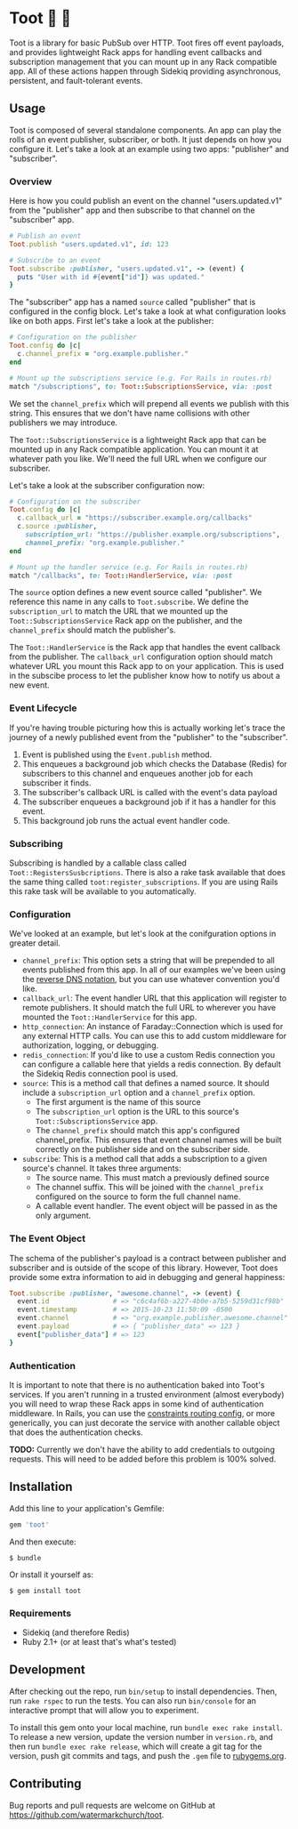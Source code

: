 # Toot :postal_horn: :dash:

Toot is a library for basic PubSub over HTTP. Toot fires off event
payloads, and provides lightweight Rack apps for handling event callbacks and
subscription management that you can mount up in any Rack compatible
app. All of these actions happen through Sidekiq providing asynchronous,
persistent, and fault-tolerant events.

## Usage

Toot is composed of several standalone components. An app can play the
rolls of an event publisher, subscriber, or both. It just depends on how
you configure it. Let's take a look at an example using two apps:
"publisher" and "subscriber".

### Overview

Here is how you could publish an event on the channel "users.updated.v1"
from the "publisher" app and then subscribe to that channel on the
"subscriber" app.

```ruby
# Publish an event
Toot.publish "users.updated.v1", id: 123

# Subscribe to an event
Toot.subscribe :publisher, "users.updated.v1", -> (event) {
  puts "User with id #{event["id"]} was updated."
}
```

The "subscriber" app has a named `source` called "publisher" that is
configured in the config block. Let's take a look at what configuration
looks like on both apps. First let's take a look at the publisher:

```ruby
# Configuration on the publisher
Toot.config do |c|
  c.channel_prefix = "org.example.publisher."
end

# Mount up the subscriptions service (e.g. For Rails in routes.rb)
match "/subscriptions", to: Toot::SubscriptionsService, via: :post
```

We set the `channel_prefix` which will prepend all events we publish
with this string. This ensures that we don't have name collisions with
other publishers we may introduce.

The `Toot::SubscriptionsService` is a lightweight Rack app that can be
mounted up in any Rack compatible application. You can mount it at
whatever path you like. We'll need the full URL when we configure our
subscriber.

Let's take a look at the subscriber configuration now:

```ruby
# Configuration on the subscriber
Toot.config do |c|
  c.callback_url = "https://subscriber.example.org/callbacks"
  c.source :publisher,
    subscription_url: "https://publisher.example.org/subscriptions",
    channel_prefix: "org.example.publisher."
end

# Mount up the handler service (e.g. For Rails in routes.rb)
match "/callbacks", to: Toot::HandlerService, via: :post
```

The `source` option defines a new event source called "publisher". We
reference this name in any calls to `Toot.subscribe`. We define the
`subscription_url` to match the URL that we mounted up the
`Toot::SubscriptionsService` Rack app on the publisher, and the
`channel_prefix` should match the publisher's.

The `Toot::HandlerService` is the Rack app that handles the event
callback from the publisher. The `callback_url` configuration option
should match whatever URL you mount this Rack app to on your
application. This is used in the subscibe process to let the publisher
know how to notify us about a new event.

### Event Lifecycle

If you're having trouble picturing how this is actually working let's
trace the journey of a newly published event from the "publisher" to the
"subscriber".

1. Event is published using the `Event.publish` method.
2. This enqueues a background job which checks the Database (Redis) for
   subscribers to this channel and enqueues another job for each
   subscriber it finds.
3. The subscriber's callback URL is called with the event's data payload
4. The subscriber enqueues a background job if it has a handler for this
   event.
5. This background job runs the actual event handler code.

### Subscribing

Subscribing is handled by a callable class called
`Toot::RegistersSusbcriptions`. There is also a rake task available that
does the same thing called `toot:register_subscriptions`. If you are
using Rails this rake task will be available to you automatically.

### Configuration

We've looked at an example, but let's look at the conifguration options
in greater detail.

* `channel_prefix`: This option sets a string that will be prepended to
  all events published from this app. In all of our examples we've been
  using the [reverse DNS notation][1], but you can use whatever
  convention you'd like.
* `callback_url`: The event handler URL that this application will
  register to remote publishers. It should match the full URL to
  wherever you have mounted the `Toot::HandlerService` for this app.
* `http_connection`: An instance of Faraday::Connection which is used
  for any external HTTP calls. You can use this to add custom middleware
  for authorization, logging, or debugging.
* `redis_connection`: If you'd like to use a custom Redis connection you
  can configure a callable here that yields a redis connection. By
  default the Sidekiq Redis connection pool is used.
* `source`: This is a method call that defines a named source. It should
  include a `subscription_url` option and a `channel_prefix` option.
  * The first argument is the name of this source
  * The `subscription_url` option is the URL to this source's
    `Toot::SubscriptionsService` app.
  * The `channel_prefix` should match this app's configured
    channel_prefix. This ensures that event channel names will be built
    correctly on the publisher side and on the subscriber side.
* `subscribe`: This is a method call that adds a subscription to a given
  source's channel. It takes three arguments:
  * The source name. This must match a previously defined source
  * The channel suffix. This will be joined with the `channel_prefix`
    configured on the source to form the full channel name.
  * A callable event handler. The event object will be passed in as the
    only argument.

### The Event Object

The schema of the publisher's payload is a contract between publisher
and subscriber and is outside of the scope of this library. However,
Toot does provide some extra information to aid in debugging and general
happiness:

```ruby
Toot.subscribe :publisher, "awesome.channel", -> (event) {
  event.id                # => "c6c4af6b-a227-4b0e-a7b5-5259d31cf98b"
  event.timestamp         # => 2015-10-23 11:50:09 -0500
  event.channel           # => "org.example.publisher.awesome.channel"
  event.payload           # => { "publisher_data" => 123 }
  event["publisher_data"] # => 123
}
```

### Authentication

It is important to note that there is no authentication baked into
Toot's services. If you aren't running in a trusted environment (almost
everybody) you will need to wrap these Rack apps in some kind of
authentication middleware. In Rails, you can use the [constraints
routing config][2], or more generically, you can just decorate the
service with another callable object that does the authentication
checks.

**TODO:** Currently we don't have the ability to add credentials to
outgoing requests. This will need to be added before this problem is
100% solved.

## Installation

Add this line to your application's Gemfile:

```ruby
gem 'toot'
```

And then execute:

    $ bundle

Or install it yourself as:

    $ gem install toot

### Requirements

* Sidekiq (and therefore Redis)
* Ruby 2.1+ (or at least that's what's tested)

## Development

After checking out the repo, run `bin/setup` to install dependencies.
Then, run `rake rspec` to run the tests. You can also run `bin/console`
for an interactive prompt that will allow you to experiment.

To install this gem onto your local machine, run `bundle exec rake
install`. To release a new version, update the version number in
`version.rb`, and then run `bundle exec rake release`, which will create
a git tag for the version, push git commits and tags, and push the
`.gem` file to [rubygems.org](https://rubygems.org).

## Contributing

Bug reports and pull requests are welcome on GitHub at https://github.com/watermarkchurch/toot.

[1]: https://en.wikipedia.org/wiki/Reverse_domain_name_notation
[2]: http://guides.rubyonrails.org/routing.html#advanced-constraints

